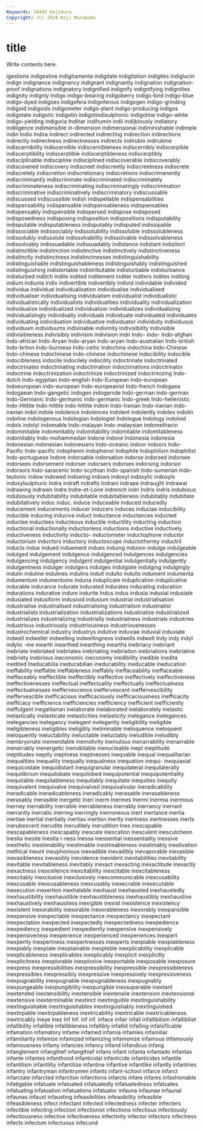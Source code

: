 ```yaml
---
Keywords: 14445 kojimura
Copyright: (C) 2024 Koji Murakami
---
```


# title

Write contents here.



igestions indigestive indigitamenta indigitate indigitation indigites indiglucin
indign indignance indignancy indignant indignantly indignation indignation-proof indignations indignatory indignified
indignify indignifying indignities indignity indignly indigo indigo-bearing indigoberry indigo-bird indigo-blue
indigo-dyed indigoes Indigofera indigoferous indigogen indigo-grinding indigoid indigoids indigometer indigo-plant
indigo-producing indigos indigotate indigotic indigotin indigotindisulphonic indigotine indigo-white indigo-yielding indiguria
Indihar indihumin indii indijbiously indilatory indiligence indimensible in-dimension indimensional indiminishable
indimple indin Indio Indira indirect indirected indirecting indirection indirections indirectly
indirectness indirectnesses indirects indirubin indirubine indiscernibility indiscernible indiscernibleness indiscernibly indiscerpible
indiscerptibility indiscerptible indiscerptibleness indiscerptibly indisciplinable indiscipline indisciplined indiscoverable indiscoverably indiscovered
indiscovery indiscreet indiscreetly indiscreetness indiscrete indiscretely indiscretion indiscretionary indiscretions indiscrimanently
indiscriminantly indiscriminate indiscriminated indiscriminately indiscriminateness indiscriminating indiscriminatingly indiscrimination indiscriminative indiscriminatively
indiscriminatory indiscussable indiscussed indiscussible indish indispellable indispensabilities indispensability indispensable indispensableness
indispensables indispensably indispensible indispersed indispose indisposed indisposedness indisposing indisposition indispositions
indisputability indisputable indisputableness indisputably indisputed indissipable indissociable indissociably indissolubility indissoluble
indissolubleness indissolubly indissolute indissolvability indissolvable indissolvableness indissolvably indissuadable indissuadably indistance
indistant indistinct indistinctible indistinction indistinctive indistinctively indistinctiveness indistinctly indistinctness indistinctnesses
indistinguishability indistinguishable indistinguishableness indistinguishably indistinguished indistinguishing indistortable indistributable indisturbable indisturbance
indisturbed inditch indite indited inditement inditer inditers indites inditing indium
indiums indiv indivertible indivertibly individ individable individed individua individual individualisation
individualise individualised individualiser individualising individualism individualist individualistic individualistically individualists individualities
individuality individualization individualize individualized individualizer individualizes individualizing individualizingly individually individuals
individuate individuated individuates individuating individuation individuative individuator individuity individuous individuum
individuums indivinable indivinity indivisibility indivisible indivisibleness indivisibly indivisim indivision indn
Indo- indo- Indo-afghan Indo-african Indo-Aryan Indo-aryan indo-aryan Indo-australian Indo-british Indo-briton
Indo-burmese Indo-celtic Indochina indochina Indo-Chinese Indo-chinese Indochinese indo-chinese indochinese indocibility
indocible indocibleness indocile indocilely indocility indoctrinate indoctrinated indoctrinates indoctrinating indoctrination
indoctrinations indoctrinator indoctrine indoctrinization indoctrinize indoctrinized indoctrinizing Indo-dutch Indo-egyptian Indo-english
Indo-European Indo-european Indoeuropean indo-european Indo-europeanist Indo-french Indogaea Indogaean Indo-gangetic indogen
indogenide Indo-german indo-german Indo-Germanic Indo-germanic indo-germanic Indo-greek Indo-hellenistic Indo-Hittite Indo-hittite
indo-hittite indoin Indo-Iranian Indo-iranian indo-iranian indol indole indolence indolences indolent
indolently indoles indolin indoline indologenous Indologian Indologist Indologue Indology indoloid
indols indolyl indomable Indo-malayan Indo-malaysian indomethacin indominitable indominitably indomitability indomitable
indomitableness indomitably Indo-mohammedan Indone indone Indonesia indonesia Indonesian indonesian indonesians
Indo-oceanic indoor indoors Indo-Pacific Indo-pacific indophenin indophenol Indophile Indophilism Indophilist
Indo-portuguese Indore indorsable indorsation indorse indorsed indorsee indorsees indorsement indorser
indorsers indorses indorsing indorsor indorsors Indo-saracenic Indo-scythian Indo-spanish Indo-sumerian Indo-teutonic
indow indowed indowing indows indoxyl indoxylic indoxyls indoxylsulphuric Indra indraft
indrafts Indrani indrape indraught indrawal indrawing indrawn Indre Indre-et-Loire indrench
indri Indris indris indubious indubiously indubitability indubitable indubitableness indubitably indubitate
indubitatively induc induc. induce induceable induced inducedly inducement inducements inducer
inducers induces induciae inducibility inducible inducing inducive induct inductance inductances
inducted inductee inductees inducteous inductile inductility inducting induction inductional inductionally
inductionless inductions inductive inductively inductiveness inductivity inducto- inductometer inductophone inductor
inductorium inductors inductory inductoscope inductothermy inductril inducts indue indued induement
indues induing induism indulge indulgeable indulged indulgement indulgence indulgenced indulgences
indulgencies indulgencing indulgency indulgent indulgential indulgentially indulgently indulgentness indulger indulgers
indulges indulgiate indulging indulgingly indulin induline indulines indulins indult indulto
indults indument indumenta indumentum indumentums induna induplicate induplication induplicative indurable
indurance indurate indurated indurates indurating induration indurations indurative indure indurite
Indus indus indusia indusial indusiate indusiated indusiform indusioid indusium industrial
industrialisation industrialise industrialised industrialising industrialism industrialist industrialists industrialization industrializations industrialize
industrialized industrializes industrializing industrially industrialness industrials industries industrious industriously industriousness
industriousnesses industrochemical industry industrys indutive induviae induvial induviate indwell indweller
indwelling indwellingness indwells indwelt Indy indy indyl indylic -ine inearth
inearthed inearthing inearths inebriacy inebriant inebriate inebriated inebriates inebriating inebriation
inebriations inebriative inebriety inebrious ineconomic ineconomy inedibility inedible inedita inedited
Ineducabilia ineducabilian ineducability ineducable ineducation ineffability ineffable ineffableness ineffably ineffaceability
ineffaceable ineffaceably ineffectible ineffectibly ineffective ineffectively ineffectiveness ineffectivenesses ineffectual ineffectuality
ineffectually ineffectualness ineffectualnesses ineffervescence ineffervescent ineffervescibility ineffervescible inefficacious inefficaciously inefficaciousness
inefficacity inefficacy inefficience inefficiencies inefficiency inefficient inefficiently ineffulgent inegalitarian inelaborate
inelaborated inelaborately inelastic inelastically inelasticate inelasticities inelasticity inelegance inelegances inelegancies
inelegancy inelegant inelegantly ineligibility ineligible ineligibleness ineligibles ineligibly ineliminable ineloquence
ineloquent ineloquently ineluctability ineluctable ineluctably ineludible ineludibly inembryonate inemendable inemotivity
inemulous inenarrability inenarrable inenarrably inenergetic inenubilable inenucleable inept ineptitude ineptitudes
ineptly ineptness ineptnesses inequable inequal inequalitarian inequalities inequality inequally inequalness
inequation inequi- inequiaxial inequicostate inequidistant inequigranular inequilateral inequilaterally inequilibrium inequilobate
inequilobed inequipotential inequipotentiality inequitable inequitableness inequitably inequitate inequities inequity inequivalent
inequivalve inequivalved inequivalvular ineradicability ineradicable ineradicableness ineradicably inerasable inerasableness inerasably
inerasible inergetic Ineri inerm Inermes Inermi Inermia inermous Inerney inerrability
inerrable inerrableness inerrably inerrancy inerrant inerrantly inerratic inerring inerringly inerroneous
inert inertance inertia inertiae inertial inertially inertias inertion inertly inertness
inertnesses inerts inerubescent inerudite ineruditely inerudition Ines inescapable inescapableness inescapably
inescate inescation inesculent inescutcheon Inesita inesite Ineslta I-ness Inessa inessential
inessentiality inessive inesthetic inestimability inestimable inestimableness inestimably inestivation inethical ineunt
ineuphonious inevadible inevadibly inevaporable inevasible inevasibleness inevasibly inevidence inevident inevitabilities
inevitability inevitable inevitableness inevitably inexact inexacting inexactitude inexactly inexactness inexcellence
inexcitability inexcitable inexcitableness inexcitably inexclusive inexclusively inexcommunicable inexcusability inexcusable inexcusableness
inexcusably inexecrable inexecutable inexecution inexertion inexhalable inexhaust inexhausted inexhaustedly inexhaustibility
inexhaustible inexhaustibleness inexhaustibly inexhaustive inexhaustively inexhaustless inexigible inexist inexistence inexistency
inexistent inexorability inexorable inexorableness inexorably inexpansible inexpansive inexpectable inexpectance inexpectancy
inexpectant inexpectation inexpected inexpectedly inexpectedness inexpedience inexpediency inexpedient inexpediently inexpensive
inexpensively inexpensiveness inexperience inexperienced inexperiences inexpert inexpertly inexpertness inexpertnesses inexperts
inexpiable inexpiableness inexpiably inexpiate inexplainable inexpleble inexplicability inexplicable inexplicableness inexplicables
inexplicably inexplicit inexplicitly inexplicitness inexplorable inexplosive inexportable inexposable inexposure inexpress
inexpressibilities inexpressibility inexpressible inexpressibleness inexpressibles inexpressibly inexpressive inexpressively inexpressiveness inexpugnability
inexpugnable inexpugnableness inexpugnably inexpungeable inexpungibility inexpungible inexsuperable inextant inextended inextensibility
inextensible inextensile inextension inextensional inextensive inexterminable inextinct inextinguible inextinguishability inextinguishable
inextinguishables inextinguishably inextinguished inextirpable inextirpableness inextricability inextricable inextricableness inextricably ineye
Inez Inf Inf. inf inf. inface infair infall infallibilism infallibilist
infallibility infallible infallibleness infallibly infallid infalling infalsificable infamation infamatory infame
infamed infamia infamies infamiliar infamiliarity infamize infamized infamizing infamonize infamous
infamously infamousness infamy infancies infancy infand infandous infang infanglement infangthef
infangthief infans infant infanta infantado infantas infante infantes infanthood infanticidal
infanticide infanticides infantile infantilism infantility infantilize infantine infantive infantlike infantly
infantries infantry infantryman infantrymen infants infant-school infarce infarct infarctate infarcted
infarction infarctions infarcts infare infares infashionable infatigable infatuate infatuated infatuatedly
infatuatedness infatuates infatuating infatuation infatuations infatuator infauna infaunae infaunal infaunas
infaust infausting infeasibilities infeasibility infeasible infeasibleness infect infectant infected infectedness
infecter infecters infectible infecting infection infectionist infections infectious infectiously infectiousness
infective infectiveness infectivity infector infectors infectress infects infectum infectuous infecund
